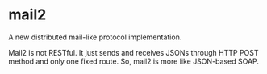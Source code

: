 # mail2
A new distributed mail-like protocol implementation.

Mail2 is not RESTful. It just sends and receives JSONs through HTTP POST method and only one fixed route. So, mail2 is more like JSON-based SOAP.

